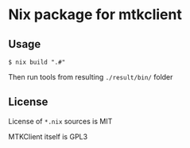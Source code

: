 # Nix package for mtkclient

## Usage

```console
$ nix build ".#"
```

Then run tools from resulting `./result/bin/` folder

## License
License of `*.nix` sources is MIT

MTKClient itself is GPL3
